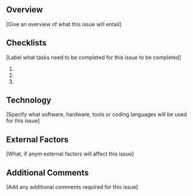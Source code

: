## Overview

[Give an overview of what this issue will entail]

## Checklists

[Label what tasks need to be completed for this issue to be completed]

1. 
2. 
3. 

## Technology

[Specify what software, hardware, tools or coding languages will be used for this issue]

## External Factors

[What, if anym external factors will affect this issue]

## Additional Comments

[Add any additional comments required for this issue]